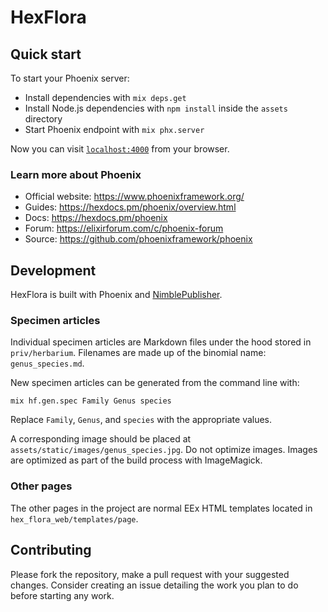 # HexFlora

## Quick start

To start your Phoenix server:

  * Install dependencies with `mix deps.get`
  * Install Node.js dependencies with `npm install` inside the `assets` directory
  * Start Phoenix endpoint with `mix phx.server`

Now you can visit [`localhost:4000`](http://localhost:4000) from your browser.

### Learn more about Phoenix

  * Official website: https://www.phoenixframework.org/
  * Guides: https://hexdocs.pm/phoenix/overview.html
  * Docs: https://hexdocs.pm/phoenix
  * Forum: https://elixirforum.com/c/phoenix-forum
  * Source: https://github.com/phoenixframework/phoenix

## Development

HexFlora is built with Phoenix and [NimblePublisher](https://github.com/dashbitco/nimble_publisher).

### Specimen articles

Individual specimen articles are Markdown files under the hood stored
in `priv/herbarium`. Filenames are made up of the binomial name: `genus_species.md`.

New specimen articles can be generated from the command line with:

```
mix hf.gen.spec Family Genus species
```

Replace `Family`, `Genus`, and `species` with the appropriate values.

A corresponding image should be placed at `assets/static/images/genus_species.jpg`. Do not optimize images. Images are optimized
as part of the build process with ImageMagick.

### Other pages

The other pages in the project are normal EEx HTML templates located in
`hex_flora_web/templates/page`.

## Contributing

Please fork the repository, make a pull request with your suggested changes. Consider creating an issue detailing the work you plan to do
before starting any work.